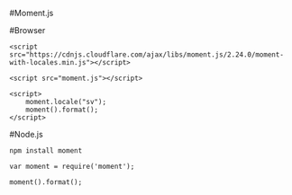 #Moment.js

#Browser

    <script src="https://cdnjs.cloudflare.com/ajax/libs/moment.js/2.24.0/moment-with-locales.min.js"></script>

    <script src="moment.js"></script>

    <script>
        moment.locale("sv");
        moment().format();
    </script>
    
    
#Node.js

    npm install moment

    var moment = require('moment');
    
    moment().format();